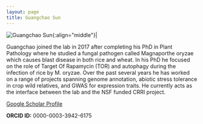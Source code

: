 ```yaml
---
layout: page
title: Guangchao Sun
---
```


![Guangchao Sun](/images/People_Images/Guangchao.JPG){:align="middle"}|

Guangchao joined the lab in 2017 after completing his PhD in Plant Pathology where he studied a fungal pathogen called Magnaporthe oryzae which causes blast disease in both rice and wheat. In his PhD he focused on the role of Target Of Rapamycin (TOR) and autophagy during the infection of rice by M. oryzae. Over the past several years he has worked on a range of projects spanning genome annotation, abiotic stress tolerance in crop wild relatives, and GWAS for expression traits. He currently acts as the interface between the lab and the NSF funded CRRI project.

[Google Scholar Profile](https://scholar.google.com/citations?user=gqzFEcIAAAAJ)

**ORCID ID:** 0000-0003-3942-6175
